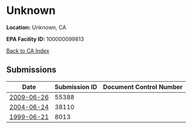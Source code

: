 # Unknown

**Location:** Unknown, CA

**EPA Facility ID:** 100000099813

[Back to CA Index](../../index.md)

## Submissions

| Date | Submission ID | Document Control Number |
|------|--------------|-------------------------|
| [2009-06-26](submissions/55388.md) | 55388 |  |
| [2004-06-24](submissions/38110.md) | 38110 |  |
| [1999-06-21](submissions/8013.md) | 8013 |  |

